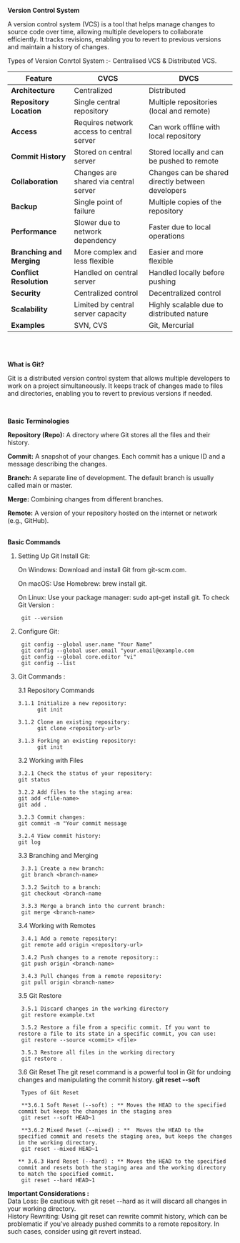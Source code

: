**Version Control System**

A version control system (VCS) is a tool that helps manage changes to source code over time, allowing multiple developers to collaborate efficiently. It tracks revisions, enabling you to revert to previous versions and maintain a history of changes.
<br>

Types of Version Conrtol System :- Centralised VCS & Distributed VCS.
<br>

| Feature                         | CVCS                                      | DVCS                                      |
|---------------------------------|-------------------------------------------|-------------------------------------------|
| **Architecture**                | Centralized                               | Distributed                               |
| **Repository Location**         | Single central repository                 | Multiple repositories (local and remote)  |
| **Access**                      | Requires network access to central server | Can work offline with local repository    |
| **Commit History**              | Stored on central server                  | Stored locally and can be pushed to remote|
| **Collaboration**               | Changes are shared via central server     | Changes can be shared directly between developers|
| **Backup**                      | Single point of failure                   | Multiple copies of the repository         |
| **Performance**                 | Slower due to network dependency          | Faster due to local operations            |
| **Branching and Merging**       | More complex and less flexible            | Easier and more flexible                  |
| **Conflict Resolution**         | Handled on central server                 | Handled locally before pushing            |
| **Security**                    | Centralized control                       | Decentralized control                     |
| **Scalability**                 | Limited by central server capacity        | Highly scalable due to distributed nature |
| **Examples**                    | SVN, CVS                                  | Git, Mercurial                            |



<br><br>





**What is Git?**

Git is a distributed version control system that allows multiple developers to work on a project simultaneously. It keeps track of changes made to files and directories, enabling you to revert to previous versions if needed.

<br>

**Basic Terminologies**

**Repository (Repo):** A directory where Git stores all the files and their history.

**Commit:** A snapshot of your changes. Each commit has a unique ID and a message describing the changes.

**Branch:** A separate line of development. The default branch is usually called main or master.

**Merge:** Combining changes from different branches.

**Remote:** A version of your repository hosted on the internet or network (e.g., GitHub).
<br><br>



**Basic Commands**

1. Setting Up Git
  Install Git:


   On Windows: Download and install Git from git-scm.com.

   On macOS: Use Homebrew: brew install git.

   On Linux: Use your package manager: sudo apt-get install git.
To check Git Version :

        git --version


2. Configure Git:
   
        git config --global user.name "Your Name"
        git config --global user.email "your.email@example.com
        git config --global core.editor "vi"
        git config --list

3. Git Commands :
   

   3.1 Repository Commands

       3.1.1 Initialize a new repository:
             git init
     
       3.1.2 Clone an existing repository:
             git clone <repository-url>
           
       3.1.3 Forking an existing repository:
             git init
     

   3.2 Working with Files

       3.2.1 Check the status of your repository:
       git status

       3.2.2 Add files to the staging area:
       git add <file-name>
       git add .  

       3.2.3 Commit changes:
       git commit -m "Your commit message

       3.2.4 View commit history:
       git log
     



    3.3 Branching and Merging
  
        3.3.1 Create a new branch:
        git branch <branch-name>

        3.3.2 Switch to a branch:
        git checkout <branch-name

        3.3.3 Merge a branch into the current branch:
        git merge <branch-name>



    3.4 Working with Remotes
  
        3.4.1 Add a remote repository:
        git remote add origin <repository-url>

        3.4.2 Push changes to a remote repository::
        git push origin <branch-name>

        3.4.3 Pull changes from a remote repository:
        git pull origin <branch-name>


        
    3.5 Git Restore
  
        3.5.1 Discard changes in the working directory
        git restore example.txt

        3.5.2 Restore a file from a specific commit. If you want to restore a file to its state in a specific commit, you can use:
        git restore --source <commit> <file>
        
        3.5.3 Restore all files in the working directory
        git restore .


    3.6 Git Reset
        The git reset command is a powerful tool in Git for undoing changes and manipulating the commit history.
        **git reset --soft <commit>**

        Types of Git Reset
   
        **3.6.1 Soft Reset (--soft) : ** Moves the HEAD to the specified commit but keeps the changes in the staging area
        git reset --soft HEAD~1

        **3.6.2 Mixed Reset (--mixed) : **  Moves the HEAD to the specified commit and resets the staging area, but keeps the changes in the working directory.
        git reset --mixed HEAD~1

       ** 3.6.3 Hard Reset (--hard) : ** Moves the HEAD to the specified commit and resets both the staging area and the working directory to match the specified commit.
        git reset --hard HEAD~1

**Important Considerations :**
<br>
        Data Loss: Be cautious with git reset --hard as it will discard all changes in your working directory. <br>
        History Rewriting: Using git reset can rewrite commit history, which can be problematic if you’ve already pushed commits to a remote repository. In such cases, consider using git revert instead. <br>




   
     



